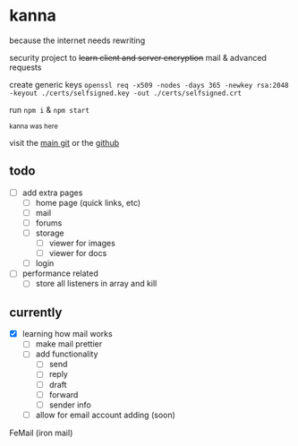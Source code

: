 # kanna

because the internet needs rewriting

security project to ~~learn client and server encryption~~ mail & advanced requests

create generic keys `openssl req -x509 -nodes -days 365 -newkey rsa:2048 -keyout ./certs/selfsigned.key -out ./certs/selfsigned.crt`

run `npm i` & `npm start`

<sub>kanna was here</sub>

visit the [main git](https://git.disroot.org/grantsquires/kanna-site) or the [github](https://github.com/squiresgrant/kanna-site)

## todo

- [ ] add extra pages
  - [ ] home page (quick links, etc)
  - [ ] mail
  - [ ] forums
  - [ ] storage
    - [ ] viewer for images
    - [ ] viewer for docs
  - [ ] login
- [ ] performance related
  - [ ] store all listeners in array and kill

## currently

- [x] learning how mail works
  - [ ] make mail prettier
  - [ ] add functionality
    - [ ] send
    - [ ] reply
    - [ ] draft
    - [ ] forward
    - [ ] sender info
  - [ ] allow for email account adding (soon)

FeMail (iron mail)
